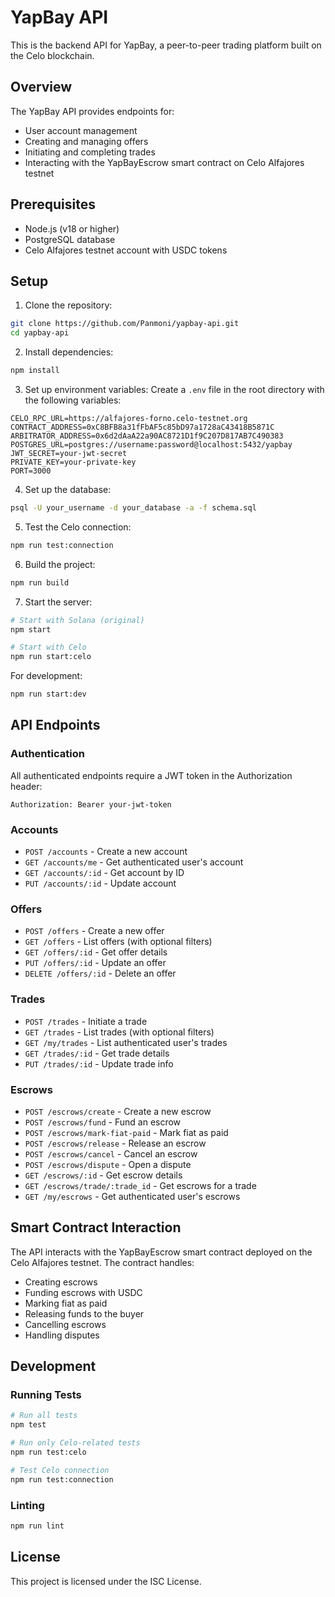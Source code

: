 # YapBay API

This is the backend API for YapBay, a peer-to-peer trading platform built on the Celo blockchain.

## Overview

The YapBay API provides endpoints for:
- User account management
- Creating and managing offers
- Initiating and completing trades
- Interacting with the YapBayEscrow smart contract on Celo Alfajores testnet

## Prerequisites

- Node.js (v18 or higher)
- PostgreSQL database
- Celo Alfajores testnet account with USDC tokens

## Setup

1. Clone the repository:
```bash
git clone https://github.com/Panmoni/yapbay-api.git
cd yapbay-api
```

2. Install dependencies:
```bash
npm install
```

3. Set up environment variables:
Create a `.env` file in the root directory with the following variables:
```
CELO_RPC_URL=https://alfajores-forno.celo-testnet.org
CONTRACT_ADDRESS=0xC8BFB8a31fFbAF5c85bD97a1728aC43418B5871C
ARBITRATOR_ADDRESS=0x6d2dAaA22a90AC8721D1f9C207D817AB7C490383
POSTGRES_URL=postgres://username:password@localhost:5432/yapbay
JWT_SECRET=your-jwt-secret
PRIVATE_KEY=your-private-key
PORT=3000
```

4. Set up the database:
```bash
psql -U your_username -d your_database -a -f schema.sql
```

5. Test the Celo connection:
```bash
npm run test:connection
```

6. Build the project:
```bash
npm run build
```

7. Start the server:
```bash
# Start with Solana (original)
npm start

# Start with Celo
npm run start:celo
```

For development:
```bash
npm run start:dev
```

## API Endpoints

### Authentication

All authenticated endpoints require a JWT token in the Authorization header:
```
Authorization: Bearer your-jwt-token
```

### Accounts

- `POST /accounts` - Create a new account
- `GET /accounts/me` - Get authenticated user's account
- `GET /accounts/:id` - Get account by ID
- `PUT /accounts/:id` - Update account

### Offers

- `POST /offers` - Create a new offer
- `GET /offers` - List offers (with optional filters)
- `GET /offers/:id` - Get offer details
- `PUT /offers/:id` - Update an offer
- `DELETE /offers/:id` - Delete an offer

### Trades

- `POST /trades` - Initiate a trade
- `GET /trades` - List trades (with optional filters)
- `GET /my/trades` - List authenticated user's trades
- `GET /trades/:id` - Get trade details
- `PUT /trades/:id` - Update trade info

### Escrows

- `POST /escrows/create` - Create a new escrow
- `POST /escrows/fund` - Fund an escrow
- `POST /escrows/mark-fiat-paid` - Mark fiat as paid
- `POST /escrows/release` - Release an escrow
- `POST /escrows/cancel` - Cancel an escrow
- `POST /escrows/dispute` - Open a dispute
- `GET /escrows/:id` - Get escrow details
- `GET /escrows/trade/:trade_id` - Get escrows for a trade
- `GET /my/escrows` - Get authenticated user's escrows

## Smart Contract Interaction

The API interacts with the YapBayEscrow smart contract deployed on the Celo Alfajores testnet. The contract handles:

- Creating escrows
- Funding escrows with USDC
- Marking fiat as paid
- Releasing funds to the buyer
- Cancelling escrows
- Handling disputes

## Development

### Running Tests

```bash
# Run all tests
npm test

# Run only Celo-related tests
npm run test:celo

# Test Celo connection
npm run test:connection
```

### Linting

```bash
npm run lint
```

## License

This project is licensed under the ISC License.